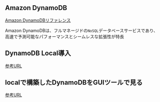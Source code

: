 ## Amazon DynamoDB

[Amazon DynamoDBリファレンス](https://docs.aws.amazon.com/ja_jp/amazondynamodb/latest/developerguide/Introduction.html)

Amazon DynamoDBは、フルマネージドの`NoSQL`データベースサービスであり、高速で予測可能なパフォーマンスとシームレスな拡張性が特長

## DynamoDB Local導入
[参考URL](https://qiita.com/gzock/items/e0225fd71917c234acce)

## localで構築したDynamoDBをGUIツールで見る
[参考URL](https://zenn.dev/oku3san/articles/187651d98f09a9)

